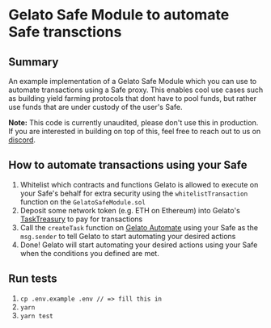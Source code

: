 # Gelato Safe Module to automate Safe transctions

## Summary

An example implementation of a Gelato Safe Module which you can use to automate transactions using a Safe proxy. This enables cool use cases such as building yield farming protocols that dont have to pool funds, but rather use funds that are under custody of the user's Safe. 

**Note:** This code is currently unaudited, please don't use this in production. If you are interested in building on top of this, feel free to reach out to us on [discord](https://discord.gg/ApbA39BKyJ). 
## How to automate transactions using your Safe

1. Whitelist which contracts and functions Gelato is allowed to execute on your Safe's behalf for extra security using the `whitelistTransaction` function on the `GelatoSafeModule.sol`
2. Deposit some network token (e.g. ETH on Ethereum) into Gelato's [TaskTreasury](https://github.com/gelatodigital/ops/blob/ea4f0dcb023861bce9ebf0840460b674cae04874/contracts/TaskTreasury/TaskTreasuryUpgradable.sol#L136) to pay for transactions
3. Call the `createTask` function on [Gelato Automate](https://github.com/gelatodigital/ops/blob/ea4f0dcb023861bce9ebf0840460b674cae04874/contracts/Ops.sol#L46) using your Safe as the `msg.sender` to tell Gelato to start automating your desired actions
4. Done! Gelato will start automating your desired actions using your Safe when the conditions you defined are met. 
## Run tests

1. `cp .env.example .env // => fill this in`
2. `yarn`
3. `yarn test`